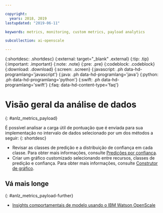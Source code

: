 ```yaml
---

copyright:
  years: 2018, 2019
lastupdated: "2019-06-11"

keywords: metrics, monitoring, custom metrics, payload analytics

subcollection: ai-openscale

---
```


{:shortdesc: .shortdesc}
{:external: target="_blank" .external}
{:tip: .tip}
{:important: .important}
{:note: .note}
{:pre: .pre}
{:codeblock: .codeblock}
{:download: .download}
{:screen: .screen}
{:javascript: .ph data-hd-programlang='javascript'}
{:java: .ph data-hd-programlang='java'}
{:python: .ph data-hd-programlang='python'}
{:swift: .ph data-hd-programlang='swift'}
{:faq: data-hd-content-type='faq'}




# Visão geral da análise de dados
{: #anlz_metrics_payload}

É possível analisar a carga útil de pontuação que é enviada para sua implementação no intervalo de dados selecionado por um dos métodos a seguir:
{: shortdesc}

- Revisar as classes de predição e a distribuição de confiança em cada classe. Para obter mais informações, consulte [Predições por confiança](https://test.cloud.ibm.com/docs/services/ai-openscale?topic=ai-openscale-anlz_metrics_payload).
- Criar um gráfico customizado selecionando entre recursos, classes de predição e confiança. Para obter mais informações, consulte [Construtor de gráfico](https://test.cloud.ibm.com/docs/services/ai-openscale?topic=ai-openscale-chart_builder).

## Vá mais longe
{: #anlz_metrics_payload-further}

- [Insights comportamentais de modelo usando o IBM Watson OpenScale](https://medium.com/trusted-ai/model-behavioural-insights-using-ibm-watson-openscale-f8bcd2311f4e)

